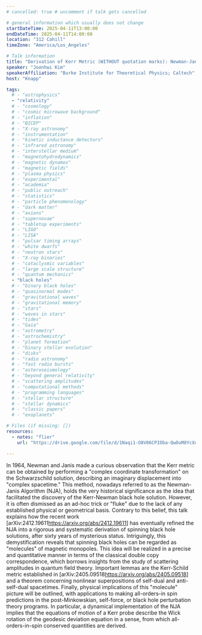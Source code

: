 ```yaml
---
# cancelled: true # uncomment if talk gets cancelled

# general information which usually does not change
startDateTime: 2025-04-11T13:00:00
endDateTime: 2025-04-11T14:00:00
location: "312 Cahill"
timeZone: "America/Los_Angeles"

# Talk information
title: "Derivation of Kerr Metric (WITHOUT quotation marks): Newman-Janis Algorithm Demystified"
speaker: "Joonhwi Kim"
speakerAffiliation: "Burke Institute for Theoretical Physics; Caltech"
host: "Knapp"

tags:
  # - "astrophysics"
  - "relativity"
  # - "cosmology"
  # - "cosmic microwave background"
  # - "inflation"
  # - "BICEP"
  # - "X-ray astronomy"
  # - "instrumentation"
  # - "kinetic inductance detectors"
  # - "infrared astronomy"
  # - "interstellar medium"
  # - "magnetohydrodynamics"
  # - "magnetic dynamos"
  # - "magnetic fields"
  # - "plasma physics"
  # - "experimental"
  # - "academia"
  # - "public outreach"
  # - "statistics"
  # - "particle phenomenology"
  # - "dark matter"
  # - "axions"
  # - "supernovae"
  # - "tabletop experiments"
  # - "LIGO"
  # - "LISA"
  # - "pulsar timing arrays"
  # - "white dwarfs"
  # - "neutron stars"
  # - "X-ray binaries"
  # - "cataclysmic variables"
  # - "large scale structure"
  # - "quantum mechanics"
  - "black holes"
  # - "binary black holes"
  # - "quasinormal modes"
  # - "gravitational waves"
  # - "gravitational memory"
  # - "stars"
  # - "waves in stars"
  # - "tides"
  # - "Gaia"
  # - "astrometry"
  # - "astrochemistry"
  # - "planet formation"
  # - "binary stellar evolution"
  # - "disks"
  # - "radio astronomy"
  # - "fast radio bursts"
  # - "asteroseismology"
  # - "beyond general relativity"
  # - "scattering amplitudes"
  # - "computational methods"
  # - "programming languages"
  # - "stellar structure"
  # - "stellar dynamics"
  # - "classic papers"
  # - "exoplanets"

# Files (if missing: [])
resources:
  - notes: "flier"
    url: "https://drive.google.com/file/d/1Naqi1-O8V06CPIOba-QwOuM8YcXqSD3W/view?usp=sharing"

---
```


In 1964, Newman and Janis made a curious observation that the Kerr metric can be obtained by performing a "complex coordinate transformation" on the Schwarzschild solution, describing an imaginary displacement into "complex spacetime."
This method, nowadays referred to as the Newman-Janis Algorithm (NJA), holds the very historical significance as the idea that facilitated the discovery of the Kerr-Newman black hole solution.
However, it is often dismissed as an ad-hoc trick or "fluke" due to the lack of any established physical or geometrical basis.
Contrary to this belief, this talk explains how the recent work [arXiv:2412.19611<https://arxiv.org/abs/2412.19611>] has eventually refined the NJA into a rigorous and systematic derivation of spinning black hole solutions, after sixty years of mysterious status.
Intriguingly, this demystification reveals that spinning black holes can be regarded as "molecules" of magnetic monopoles.
This idea will be realized in a precise and quantitative manner in terms of the classical double copy correspondence, which borrows insights from the study of scattering amplitudes in quantum field theory.
Important lemmas are the Kerr-Schild metric established in [arXiv:2405.09518<https://arxiv.org/abs/2405.09518>] and a theorem concerning nonlinear superpositions of self-dual and anti-self-dual spacetimes.
Finally, physical implications of this "molecule" picture will be outlined, with applications to making all-orders-in spin predictions in the post-Minkowskian, self-force, or black hole perturbation theory programs.
In particular, a dynamical implementation of the NJA implies that the equations of motion of a Kerr probe describe the Wick rotation of the geodesic deviation equation in a sense, from which all-orders-in-spin conserved quantities are derived.
